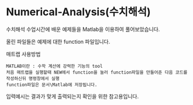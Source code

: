 # Numerical-Analysis(수치해석)

수치해석 수업시간에 배운 예제들을 Matlab을 이용하여 풀어보았습니다.

올린 파일들은 예제에 대한 function 파일입니다.



매트랩 사용방법

    MATLAB이란 : 수학 계산에 강력한 기능의 tool
    처음 매트랩을 실행할때 NEW에서 function을 눌러 function파일을 만들어준 다음 코드를 작성하신뒤 명령창에서 실행
    function파일은 문서\Matlab에 저장됩니다.

입력예시는 결과가 맞게 출력되는지 확인을 위한 참고용입니다.

 
